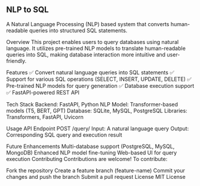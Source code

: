 
## NLP to SQL
A Natural Language Processing (NLP) based system that converts human-readable queries into structured SQL statements.

Overview
This project enables users to query databases using natural language. It utilizes pre-trained NLP models to translate human-readable queries into SQL, making database interaction more intuitive and user-friendly.

Features
✅ Convert natural language queries into SQL statements
✅ Support for various SQL operations (SELECT, INSERT, UPDATE, DELETE)
✅ Pre-trained NLP models for query generation
✅ Database execution support
✅ FastAPI-powered REST API

Tech Stack
Backend: FastAPI, Python
NLP Model: Transformer-based models (T5, BERT, GPT)
Database: SQLite, MySQL, PostgreSQL
Libraries: Transformers, FastAPI, Uvicorn

Usage
API Endpoint
POST /query/
Input: A natural language query
Output: Corresponding SQL query and execution result

Future Enhancements
Multi-database support (PostgreSQL, MySQL, MongoDB)
Enhanced NLP model fine-tuning
Web-based UI for query execution
Contributing
Contributions are welcome! To contribute:

Fork the repository
Create a feature branch (feature-name)
Commit your changes and push the branch
Submit a pull request
License
MIT License
